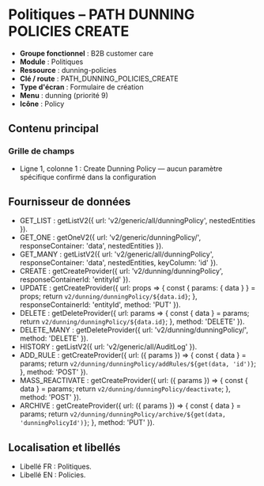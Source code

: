# Politiques – PATH DUNNING POLICIES CREATE

- **Groupe fonctionnel** : B2B customer care
- **Module** : Politiques
- **Ressource** : dunning-policies
- **Clé / route** : PATH_DUNNING_POLICIES_CREATE
- **Type d'écran** : Formulaire de création
- **Menu** : dunning (priorité 9)
- **Icône** : Policy

## Contenu principal
### Grille de champs
- Ligne 1, colonne 1 : Create Dunning Policy — aucun paramètre spécifique confirmé dans la configuration

## Fournisseur de données
- GET_LIST : getListV2({
  url: 'v2/generic/all/dunningPolicy',
  nestedEntities
}).
- GET_ONE : getOneV2({
  url: 'v2/generic/dunningPolicy/',
  responseContainer: 'data',
  nestedEntities
}).
- GET_MANY : getListV2({
  url: 'v2/generic/all/dunningPolicy',
  responseContainer: 'data',
  nestedEntities,
  keyColumn: 'id'
}).
- CREATE : getCreateProvider({
  url: 'v2/dunning/dunningPolicy',
  responseContainerId: 'entityId'
}).
- UPDATE : getCreateProvider({
  url: props => {
    const {
      params: {
        data
      }
    } = props;
    return `v2/dunning/dunningPolicy/${data.id}`;
  },
  responseContainerId: 'entityId',
  method: 'PUT'
}).
- DELETE : getDeleteProvider({
  url: params => {
    const {
      data
    } = params;
    return `v2/dunning/dunningPolicy/${data.id}`;
  },
  method: 'DELETE'
}).
- DELETE_MANY : getDeleteProvider({
  url: 'v2/dunning/dunningPolicy/',
  method: 'DELETE'
}).
- HISTORY : getListV2({
  url: 'v2/generic/all/AuditLog'
}).
- ADD_RULE : getCreateProvider({
  url: ({
    params
  }) => {
    const {
      data
    } = params;
    return `v2/dunning/dunningPolicy/addRules/${get(data, 'id')}`;
  },
  method: 'POST'
}).
- MASS_REACTIVATE : getCreateProvider({
  url: ({
    params
  }) => {
    const {
      data
    } = params;
    return `v2/dunning/dunningPolicy/deactivate`;
  },
  method: 'POST'
}).
- ARCHIVE : getCreateProvider({
  url: ({
    params
  }) => {
    const {
      data
    } = params;
    return `v2/dunning/dunningPolicy/archive/${get(data, 'dunningPolicyId')}`;
  },
  method: 'PUT'
}).

## Localisation et libellés
- Libellé FR : Politiques.
- Libellé EN : Policies.